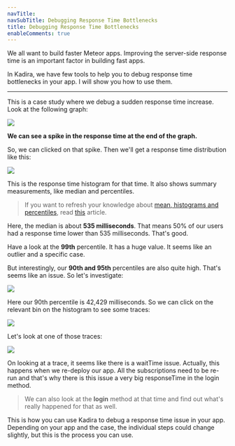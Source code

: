 ```yaml
---
navTitle: 
navSubTitle: Debugging Response Time Bottlenecks
title: Debugging Response Time Bottlenecks
enableComments: true
---
```


We all want to build faster Meteor apps. Improving the server-side response time is an important factor in building fast apps. 

In Kadira, we have few tools to help you to debug response time bottlenecks in your app. I will show you how to use them. 

<hr />

This is a case study where we debug a sudden response time increase. Look at the following graph:

![](https://cldup.com/20W5RBM_2y.png)

**We can see a spike in the response time at the end of the graph.**

So, we can clicked on that spike. Then we'll get a response time distribution like this:

![](https://cldup.com/YwbuYeoXxu.png)

This is the response time histogram for that time. It also shows summary measurements, like median and percentiles.  

> If you want to refresh your knowledge about [mean, histograms and percentiles](/blog/other/mean-histogram-and-percentiles), read [this](/blog/other/mean-histogram-and-percentiles) article. 

Here, the median is about **535 milliseconds**. That means 50% of our users had a response time lower than 535 milliseconds. That's good. 

Have a look at the **99th** percentile. It has a huge value. It seems like an outlier and a specific case. 

But interestingly, our **90th and 95th** percentiles are also quite high. That's seems like an issue. So let's investigate: 

![](https://cldup.com/vnYR-SY0i7.png)

Here our 90th percentile is 42,429 milliseconds. So we can click on the relevant bin on the histogram to see some traces:

![](https://cldup.com/Gl34F-06Dt.gif)

Let's look at one of those traces:

![](https://cldup.com/h0tS7GChZb.png)

On looking at a trace, it seems like there is a waitTime issue. Actually, this happens when we re-deploy our app. All the subscriptions need to be re-run and that's why there is this issue a very big responseTime in the login method.

> We can also look at the **login** method at that time and find out what's really happened for that as well.


This is how you can use Kadira to debug a response time issue in your app. Depending on your app and the case, the individual steps could change slightly, but this is the process you can use.

